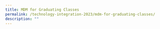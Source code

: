 ```yaml
---
title: MDM for Graduating Classes
permalink: /technology-integration-2023/mdm-for-graduating-classes/
description: ""
---
```

